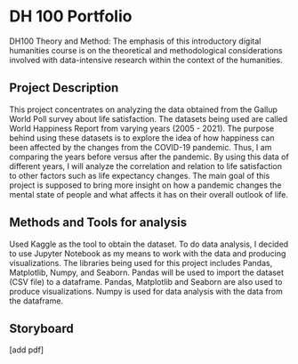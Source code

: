 # DH 100 Portfolio
DH100 Theory and Method: The emphasis of this introductory digital humanities course is on the theoretical and methodological considerations involved with data-intensive research within the context of the humanities.

## Project Description
This project concentrates on analyzing the data obtained from the Gallup World Poll survey about life satisfaction. The datasets being used are called World Happiness Report from varying years (2005 - 2021). The purpose behind using these datasets is to explore the idea of how happiness can been affected by the changes from the COVID-19 pandemic. Thus, I am comparing the years before versus after the pandemic. By using this data of different years, I will analyze the correlation and relation to life satisfaction to other factors such as life expectancy changes. The main goal of this project is supposed to bring more insight on how a pandemic changes the mental state of people and what affects it has on their overall outlook of life. 

## Methods and Tools for analysis
Used Kaggle as the tool to obtain the dataset. To do data analysis, I decided to use Jupyter Notebook as my means to work with the data and producing visualizations. 
The libraries being used for this project includes Pandas, Matplotlib, Numpy, and Seaborn. Pandas will be used to import the dataset (CSV file) to a dataframe. Pandas, Matplotlib and Seaborn are also used to produce visualizations. Numpy is used for data analysis with the data from the dataframe.

## Storyboard
[add pdf]
